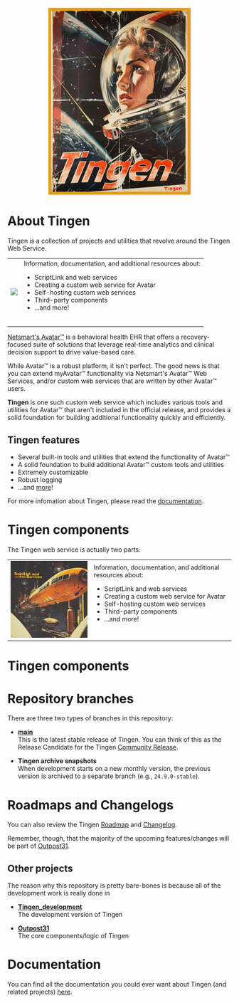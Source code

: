 <!-- u250211 -->

<div align="center">

  ![logo](.github/image/logo/Tingen_logo_320x420.png)

</div>

# About Tingen

Tingen is a collection of projects and utilities that revolve around the Tingen Web Service.

<div align="center">
		<table>
		<tr>
			<td>
				<a HREF="https://github.com/spectrum-health-systems/Tingen-WebService"><img src="https://github.com/spectrum-health-systems/Tingen-WebService/blob/main/.github/image/logo/TingenWebService_logo_320x568.png"></a>
			</td>
			<td align="left">
				Information, documentation, and additional resources about:
				<ul>
					<li>ScriptLink and web services</li> 
					<li>Creating a custom web service for Avatar</li> 
					<li>Self-hosting custom web services</li>
					<li>Third-party components</li>
					<li>...and more!</li>
				</ul>
				<br>       
			</td>
		</tr>
	</table>
</div>















[Netsmart's Avatar™](https://www.ntst.com/Solutions-and-Services/Offerings/myAvatar) is a behavioral health EHR that offers a recovery-focused suite of solutions that leverage real-time analytics and clinical decision support to drive value-based care.

While Avatar™ is a robust platform, it isn't perfect. The good news is that you can extend myAvatar™ functionality via Netsmart's Avatar™ Web Services, and/or custom web services that are written by other Avatar™ users.

**Tingen** is one such custom web service which includes various tools and utilities for Avatar™ that aren't included in the official release, and provides a solid foundation for building additional functionality quickly and efficiently.

## Tingen features

* Several built-in tools and utilities that extend the functionality of Avatar™
* A solid foundation to build additional Avatar™ custom tools and utilities
* Extremely customizable
* Robust logging
* ...and [more](https://github.com/spectrum-health-systems/Tingen-Documentation/blob/main/Static/TingenFeatures.md)!



For more infomation about Tingen, please read the [documentation](https://github.com/spectrum-health-systems/Tingen-Documentation).

# Tingen components

The Tingen web service is actually two parts:

<div align="center">
		<table>
		<tr>
			<td>
				<a HREF="https://github.com/spectrum-health-systems/ScriptLink-and-Web-Services"><img src="https://github.com/spectrum-health-systems/ScriptLink-and-Web-Services/blob/main/.github/images/logos/ScriptLinkAndWebServices_256x256.jpeg"></a>
			</td>
			<td align="left">
				Information, documentation, and additional resources about:
				<ul>
					<li>ScriptLink and web services</li> 
					<li>Creating a custom web service for Avatar</li> 
					<li>Self-hosting custom web services</li>
					<li>Third-party components</li>
					<li>...and more!</li>
				</ul>
				<br>       
			</td>
		</tr>
	</table>
</div>


# Tingen components

# Repository branches

There are three two types of branches in this repository:

* **[main](https://github.com/spectrum-health-systems/Tingen/tree/main)**  
  This is the latest stable release of Tingen. You can think of this as the Release Candidate for the Tingen [Community Release](https://github.com/spectrum-health-systems/Tingen-CommunityRelease).

* **Tingen archive snapshots**  
  When development starts on a new monthly version, the previous version is archived to a separate branch (e.g., `24.9.0-stable`).

# Roadmaps and Changelogs

You can also review the Tingen [Roadmap](https://github.com/orgs/spectrum-health-systems/projects/51/views/3) and [Changelog](https://github.com/orgs/spectrum-health-systems/projects/51/views/4?groupedBy%5BcolumnId%5D=141162315&filterQuery=status%3ACompleted).

Remember, though, that the majority of the upcoming features/changes will be part of [Outpost31](https://github.com/spectrum-health-systems/Outpost31).

## Other projects

The reason why this repository is pretty bare-bones is because all of the development work is really done in 

* [**Tingen_development**](https://github.com/spectrum-health-systems/Tingen_development)  
  The development version of Tingen

* [**Outpost31**](https://github.com/spectrum-health-systems/Outpost31)  
  The core components/logic of Tingen

# Documentation

You can find all the documentation you could ever want about Tingen (and related projects) [here](https://github.com/spectrum-health-systems/Tingen-Documentation).
